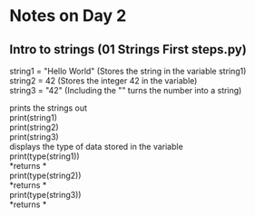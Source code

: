 # Notes on Day 2

## Intro to strings (01 Strings First steps.py)

string1 = "Hello World" (Stores the string in the variable string1)<br>
string2 = 42 (Stores the integer 42 in the variable)<br>
string3 = "42" (Including the "" turns the number into a string)<br>
<p>
prints the strings out<br>
print(string1)<br>
print(string2)<br>
print(string3)<br>
displays the type of data stored in the variable<br>
print(type(string1))<br>
*returns <class 'str'>*<br>
print(type(string2))<br>
*returns <class 'int'>*<br>
print(type(string3))<br>
*returns <class 'str'>*<br>